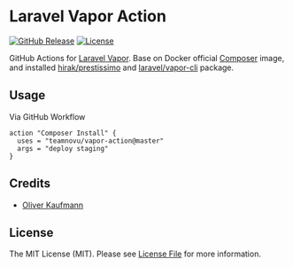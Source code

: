 # Laravel Vapor Action

[![GitHub Release][ico-release]][link-github-release]
[![License][ico-license]](LICENSE)

GitHub Actions for [Laravel Vapor](https://docs.vapor.build/1.0/introduction.html#requirements). Base on Docker official [Composer](https://hub.docker.com/_/composer) image, and installed [hirak/prestissimo](https://github.com/hirak/prestissimo) and [laravel/vapor-cli](https://github.com/laravel/vapor-cli) package.

## Usage

Via GitHub Workflow

```
action "Composer Install" {
  uses = "teamnovu/vapor-action@master"
  args = "deploy staging"
}
```

## Credits

* [Oliver Kaufmann](https://github.com/okaufmann)

## License

The MIT License (MIT). Please see [License File](LICENSE) for more information.

[ico-release]: https://img.shields.io/github/tag/teamnovu/vapor-action.svg
[ico-license]: https://img.shields.io/badge/license-MIT-brightgreen.svg
[link-github-release]: https://github.com/teamnovu/vapor-action/releases
